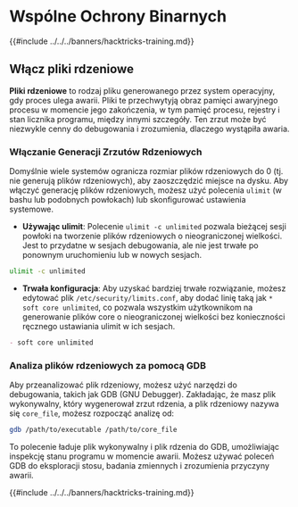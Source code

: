# Wspólne Ochrony Binarnych

{{#include ../../../banners/hacktricks-training.md}}

## Włącz pliki rdzeniowe

**Pliki rdzeniowe** to rodzaj pliku generowanego przez system operacyjny, gdy proces ulega awarii. Pliki te przechwytyją obraz pamięci awaryjnego procesu w momencie jego zakończenia, w tym pamięć procesu, rejestry i stan licznika programu, między innymi szczegóły. Ten zrzut może być niezwykle cenny do debugowania i zrozumienia, dlaczego wystąpiła awaria.

### **Włączanie Generacji Zrzutów Rdzeniowych**

Domyślnie wiele systemów ogranicza rozmiar plików rdzeniowych do 0 (tj. nie generują plików rdzeniowych), aby zaoszczędzić miejsce na dysku. Aby włączyć generację plików rdzeniowych, możesz użyć polecenia `ulimit` (w bashu lub podobnych powłokach) lub skonfigurować ustawienia systemowe.

- **Używając ulimit**: Polecenie `ulimit -c unlimited` pozwala bieżącej sesji powłoki na tworzenie plików rdzeniowych o nieograniczonej wielkości. Jest to przydatne w sesjach debugowania, ale nie jest trwałe po ponownym uruchomieniu lub w nowych sesjach.
```bash
ulimit -c unlimited
```
- **Trwała konfiguracja**: Aby uzyskać bardziej trwałe rozwiązanie, możesz edytować plik `/etc/security/limits.conf`, aby dodać linię taką jak `* soft core unlimited`, co pozwala wszystkim użytkownikom na generowanie plików core o nieograniczonej wielkości bez konieczności ręcznego ustawiania ulimit w ich sesjach.
```markdown
- soft core unlimited
```
### **Analiza plików rdzeniowych za pomocą GDB**

Aby przeanalizować plik rdzeniowy, możesz użyć narzędzi do debugowania, takich jak GDB (GNU Debugger). Zakładając, że masz plik wykonywalny, który wygenerował zrzut rdzenia, a plik rdzeniowy nazywa się `core_file`, możesz rozpocząć analizę od:
```bash
gdb /path/to/executable /path/to/core_file
```
To polecenie ładuje plik wykonywalny i plik rdzenia do GDB, umożliwiając inspekcję stanu programu w momencie awarii. Możesz używać poleceń GDB do eksploracji stosu, badania zmiennych i zrozumienia przyczyny awarii.

{{#include ../../../banners/hacktricks-training.md}}
